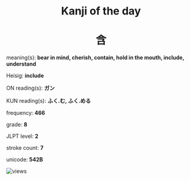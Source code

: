 <h1 align="center">Kanji of the day</h1>
<h1 align="center">含</h1>
<p align="left">meaning(s): <b>bear in mind, cherish, contain, hold in the mouth, include, understand</b></p>
<p align="left">Heisig: <b>include</b></p>
<p align="left">ON reading(s): <b>ガン</b></p>
<p align="left">KUN reading(s): <b>ふく.む, ふく.める</b></p>
<p align="left">frequency: <b>466</b></p>
<p align="left">grade: <b>8</b></p>
<p align="left">JLPT level: <b>2</b></p>
<p align="left">stroke count: <b>7</b></p>
<p align="left">unicode: <b>542B</b></p>
<p align="left"><img src="https://komarev.com/ghpvc/?username=tristanwagner-kanjioftheday&label=Views&color=0e75b6&style=flat" alt="views"/></p>
